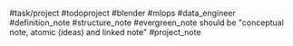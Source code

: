 #task/project 
#todoproject
#blender
#mlops 
#data_engineer 
#definition_note
#structure_note
#evergreen_note should be "conceptual note, atomic (ideas)  and linked note"
#project_note 
